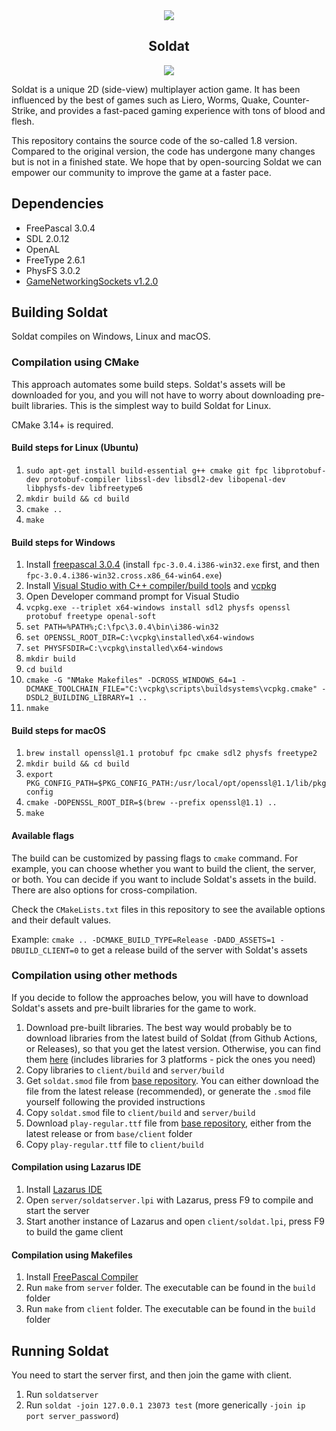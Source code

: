 <div align="center">
  <img src="https://i.imgur.com/HrYPYjh.png" />
  <h2>Soldat</h2>
  <a href="https://discord.soldat.pl"><img src="https://img.shields.io/discord/234733999879094272.svg" /></a>
</div>

Soldat is a unique 2D (side-view) multiplayer action game. It has been influenced by the best of games such as Liero, Worms, Quake, Counter-Strike, and provides a fast-paced gaming experience with tons of blood and flesh.

This repository contains the source code of the so-called 1.8 version. Compared to the original version, the code has undergone many changes but is not in a finished state. We hope that by open-sourcing Soldat we can empower our community to improve the game at a faster pace.

## Dependencies

- FreePascal 3.0.4
- SDL 2.0.12
- OpenAL
- FreeType 2.6.1
- PhysFS 3.0.2
- [GameNetworkingSockets v1.2.0](https://github.com/ValveSoftware/GameNetworkingSockets/releases/tag/v1.2.0)

## Building Soldat

Soldat compiles on Windows, Linux and macOS.

### Compilation using CMake

This approach automates some build steps. Soldat's assets will be downloaded for you, and you will not have to worry about downloading pre-built libraries. This is the simplest way to build Soldat for Linux.

CMake 3.14+ is required.

#### Build steps for Linux (Ubuntu)

1. `sudo apt-get install build-essential g++ cmake git fpc libprotobuf-dev protobuf-compiler libssl-dev libsdl2-dev libopenal-dev libphysfs-dev libfreetype6`
2. `mkdir build && cd build`
3. `cmake ..`
4. `make`

#### Build steps for Windows

1. Install [freepascal 3.0.4](https://sourceforge.net/projects/freepascal/files/Win32/3.0.4/) (install `fpc-3.0.4.i386-win32.exe` first, and then `fpc-3.0.4.i386-win32.cross.x86_64-win64.exe`)
2. Install [Visual Studio with C++ compiler/build tools](https://visualstudio.microsoft.com/en) and [vcpkg](https://github.com/Microsoft/vcpkg)
3. Open Developer command prompt for Visual Studio
4. `vcpkg.exe --triplet x64-windows install sdl2 physfs openssl protobuf freetype openal-soft`
5. `set PATH=%PATH%;C:\fpc\3.0.4\bin\i386-win32`
6. `set OPENSSL_ROOT_DIR=C:\vcpkg\installed\x64-windows`
7. `set PHYSFSDIR=C:\vcpkg\installed\x64-windows`
8. `mkdir build`
9. `cd build`
10. `cmake -G "NMake Makefiles" -DCROSS_WINDOWS_64=1 -DCMAKE_TOOLCHAIN_FILE="C:\vcpkg\scripts\buildsystems\vcpkg.cmake" -DSDL2_BUILDING_LIBRARY=1 ..`
11. `nmake`

#### Build steps for macOS

1. `brew install openssl@1.1 protobuf fpc cmake sdl2 physfs freetype2`
2. `mkdir build && cd build`
3. `export PKG_CONFIG_PATH=$PKG_CONFIG_PATH:/usr/local/opt/openssl@1.1/lib/pkgconfig`
4. `cmake -DOPENSSL_ROOT_DIR=$(brew --prefix openssl@1.1) ..`
5. `make`

#### Available flags

The build can be customized by passing flags to `cmake` command. For example, you can choose whether you want to build the client, the server, or both. You can decide if you want to include Soldat's assets in the build. There are also options for cross-compilation.

Check the `CMakeLists.txt` files in this repository to see the available options and their default values.

Example: `cmake .. -DCMAKE_BUILD_TYPE=Release -DADD_ASSETS=1 -DBUILD_CLIENT=0` to get a release build of the server with Soldat's assets

### Compilation using other methods

If you decide to follow the approaches below, you will have to download Soldat's assets and pre-built libraries for the game to work.
1. Download pre-built libraries. The best way would probably be to download libraries from the latest build of Soldat (from Github Actions, or Releases), so that you get the latest version. Otherwise, you can find them [here](https://github.com/Soldat/prebuilt-libs/archive/master.zip) (includes libraries for 3 platforms - pick the ones you need)
2. Copy libraries to `client/build` and `server/build`
3. Get `soldat.smod` file from [base repository](https://github.com/soldat/base). You can either download the file from the latest release (recommended), or generate the `.smod` file yourself following the provided instructions
4. Copy `soldat.smod` file to `client/build` and `server/build`
5. Download `play-regular.ttf` file from [base repository](https://github.com/soldat/base), either from the latest release or from `base/client` folder
6. Copy `play-regular.ttf` file to `client/build`

#### Compilation using Lazarus IDE

1. Install [Lazarus IDE](https://www.lazarus-ide.org/)
2. Open `server/soldatserver.lpi` with Lazarus, press F9 to compile and start the server
3. Start another instance of Lazarus and open `client/soldat.lpi`, press F9 to build the game client

#### Compilation using Makefiles

1. Install [FreePascal Compiler](https://freepascal.org)
2. Run `make` from `server` folder. The executable can be found in the `build` folder
3. Run `make` from `client` folder. The executable can be found in the `build` folder

## Running Soldat

You need to start the server first, and then join the game with client.
1. Run `soldatserver`
2. Run `soldat -join 127.0.0.1 23073 test` (more generically `-join ip port server_password`)
